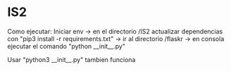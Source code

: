 # IS2

Como ejecutar:
Iniciar env ->
en el directorio /IS2 actualizar dependencias con "pip3 install -r requirements.txt" ->
ir al directorio /flaskr ->
en consola ejecutar el comando "python \_\_init_\_\.py" 

Usar "python3 \_\_init_\_\.py" tambien funciona
